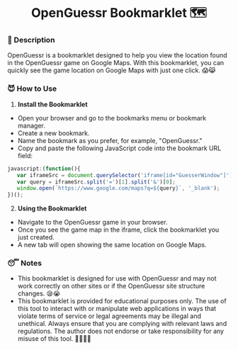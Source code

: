 <h1 align="center">OpenGuessr Bookmarklet 🗺️</h1>

### 🤔 Description
OpenGuessr is a bookmarklet designed to help you view the location found in the OpenGuessr game on Google Maps. With this bookmarklet, you can quickly see the game location on Google Maps with just one click. 😱😹

### 😈 How to Use
1. **Install the Bookmarklet**
- Open your browser and go to the bookmarks menu or bookmark manager.
- Create a new bookmark.
- Name the bookmark as you prefer, for example, "OpenGuessr."
- Copy and paste the following JavaScript code into the bookmark URL field:
```javascript
javascript:(function(){
   var iframeSrc = document.querySelector('iframe[id="GuesserWindow"]').src;
   var query = iframeSrc.split('=')[1].split('&')[0];
   window.open(`https://www.google.com/maps?q=${query}`, '_blank');
})();
```
2. **Using the Bookmarklet**
- Navigate to the OpenGuessr game in your browser.
- Once you see the game map in the iframe, click the bookmarklet you just created.
- A new tab will open showing the same location on Google Maps.

### 😴 Notes
- This bookmarklet is designed for use with OpenGuessr and may not work correctly on other sites or if the OpenGuessr site structure changes. 😪😭
- This bookmarklet is provided for educational purposes only. The use of this tool to interact with or manipulate web applications in ways that violate terms of service or legal agreements may be illegal and unethical. Always ensure that you are complying with relevant laws and regulations. The author does not endorse or take responsibility for any misuse of this tool. 🏃‍♂️🏃‍♂️
